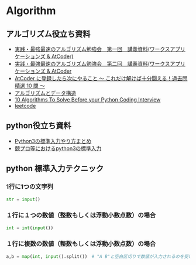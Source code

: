# Algorithm

## アルゴリズム役立ち資料
- [実践・最強最速のアルゴリズム勉強会　第一回　講義資料(ワークスアプリケーションズ & AtCoder)](https://www.slideshare.net/chokudai/wap-atcoder1)
- [実践・最強最速のアルゴリズム勉強会　第二回　講義資料(ワークスアプリケーションズ & AtCoder](https://www.slideshare.net/chokudai/wap-atcoder2)
- [AtCoder に登録したら次にやること ～ これだけ解けば十分闘える！過去問精選 10 問 ～](https://qiita.com/drken/items/fd4e5e3630d0f5859067)
- [アルゴリズムとデータ構造](https://www.codereading.com/algo_and_ds/)
- [10 Algorithms To Solve Before your Python Coding Interview](https://towardsdatascience.com/10-algorithms-to-solve-before-your-python-coding-interview-feb74fb9bc27)
- [leetcode](https://leetcode.com/problemset/all/)

## python役立ち資料
- [Python3の標準入力やり方まとめ](https://qiita.com/yasu_teco/items/e8db933ac4f647166996)
- [競プロ等におけるpython3の標準入力](https://qiita.com/zenrshon/items/c4f3849552348b3dbe67)

## python 標準入力テクニック

### 1行に1つの文字列
```python
str = input()
```

### １行に１つの数値（整数もしくは浮動小数点数）の場合
```python
int = int(input())
```

### １行に複数の数値（整数もしくは浮動小数点数）の場合
```python
a,b = map(int, input().split())　# "A B"と空白区切りで数値が入力されるのを受け取る
```